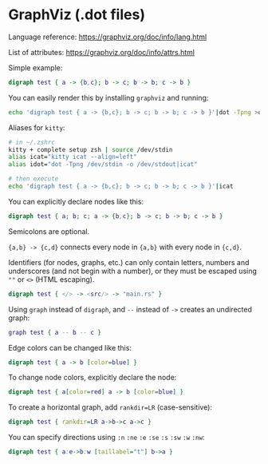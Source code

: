 # GraphViz (.dot files)

Language reference: https://graphviz.org/doc/info/lang.html

List of attributes: https://graphviz.org/doc/info/attrs.html

Simple example:

```dot
digraph test { a -> {b,c}; b -> c; b -> b; c -> b }
```

You can easily render this by installing `graphviz` and running:

```bash
echo 'digraph test { a -> {b,c}; b -> c; b -> b; c -> b }'|dot -Tpng >out.png
```

Aliases for `kitty`:
```zsh
# in ~/.zshrc
kitty + complete setup zsh | source /dev/stdin
alias icat="kitty icat --align=left"
alias idot="dot -Tpng /dev/stdin -o /dev/stdout|icat"

# then execute
echo 'digraph test { a -> {b,c}; b -> c; b -> b; c -> b }'|icat
```

You can explicitly declare nodes like this:

```dot
digraph test { a; b; c; a -> {b,c}; b -> c; b -> b; c -> b }
```

Semicolons are optional.

`{a,b} -> {c,d}` connects every node in `{a,b}` with every node in `{c,d}`.

Identifiers (for nodes, graphs, etc.) can only contain letters, numbers and
underscores (and not begin with a number), or they must be escaped using `""` or `<>` (HTML escaping).

```dot
digraph test { </> -> <src/> -> "main.rs" }
```

Using `graph` instead of `digraph`, and `--` instead of `->` creates an undirected graph:

```dot
graph test { a -- b -- c }
```

Edge colors can be changed like this:

```dot
digraph test { a -> b [color=blue] }
```

To change node colors, explicitly declare the node:

```dot
digraph test { a[color=red] a -> b [color=blue] }
```

To create a horizontal graph, add `rankdir=LR` (case-sensitive):

```dot
digraph test { rankdir=LR a->b->c a->c }
```

You can specify directions using `:n` `:ne` `:e` `:se` `:s` `:sw` `:w` `:nw`:

```dot
digraph test { a:e->b:w [taillabel="t"] b->a }
```
